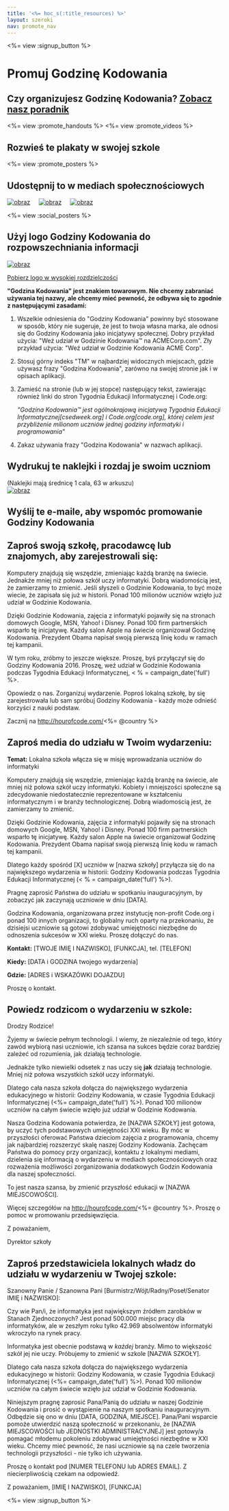 ```yaml
---
title: '<%= hoc_s(:title_resources) %>'
layout: szeroki
nav: promote_nav
---
```

<%= view :signup_button %>

<link rel="stylesheet" type="text/css" href="/css/promote-page.css"></link>

# Promuj Godzinę Kodowania

## Czy organizujesz Godzinę Kodowania? [Zobacz nasz poradnik](<%= resolve_url('/how-to') %>)

<%= view :promote_handouts %> <%= view :promote_videos %>

<a id="posters"></a>

## Rozwieś te plakaty w swojej szkole

<%= view :promote_posters %>

<a id="social"></a>

## Udostępnij to w mediach społecznościowych

[![obraz](/images/fit-250/social-1.jpg)](/images/social-1.jpg)&nbsp;&nbsp;&nbsp;&nbsp; [![obraz](/images/fit-250/social-2.jpg)](/images/social-2.jpg)&nbsp;&nbsp;&nbsp;&nbsp; [![obraz](/images/fit-250/social-3.jpg)](/images/social-3.jpg)&nbsp;&nbsp;&nbsp;&nbsp;

<%= view :social_posters %>

<a id="logo"></a>

## Użyj logo Godziny Kodowania do rozpowszechniania informacji

[![obraz](<%= localized_image('/images/fit-200/hour-of-code-logo.png') %>)](<%= localized_image('/images/hour-of-code-logo.png') %>)

[Pobierz logo w wysokiej rozdzielczości](http://images.code.org/share/hour-of-code-logo.zip)

**"Godzina Kodowania" jest znakiem towarowym. Nie chcemy zabraniać używania tej nazwy, ale chcemy mieć pewność, że odbywa się to zgodnie z następującymi zasadami:**

1. Wszelkie odniesienia do "Godziny Kodowania" powinny być stosowane w sposób, który nie sugeruje, że jest to twoja własna marka, ale odnosi się do Godziny Kodowania jako inicjatywy społecznej. Dobry przykład użycia: "Weź udział w Godzinie Kodowania™ na ACMECorp.com". Zły przykład użycia: "Weź udział w Godzinie Kodowania ACME Corp".
2. Stosuj górny indeks "TM" w najbardziej widocznych miejscach, gdzie używasz frazy "Godzina Kodowania", zarówno na swojej stronie jak i w opisach aplikacji.
3. Zamieść na stronie (lub w jej stopce) następujący tekst, zawierając również linki do stron Tygodnia Edukacji Informatycznej i Code.org:
    
    *"Godzina Kodowania™ jest ogólnokrajową inicjatywą Tygodnia Edukacji Informatycznej[csedweek.org] i Code.org[code.org], której celem jest przybliżenie milionom uczniów jednej godziny informatyki i programowania"*

4. Zakaz używania frazy "Godzina Kodowania" w nazwach aplikacji.

<a id="stickers"></a>

## Wydrukuj te naklejki i rozdaj je swoim uczniom

(Naklejki mają średnicę 1 cala, 63 w arkuszu)  
[![obraz](/images/fit-250/hour-of-code-stickers.png)](/images/hour-of-code-stickers.pdf)

<a id="sample-emails"></a>

## Wyślij te e-maile, aby wspomóc promowanie Godziny Kodowania

<a id="email"></a>

## Zaproś swoją szkołę, pracodawcę lub znajomych, aby zarejestrowali się:

Komputery znajdują się wszędzie, zmieniając każdą branżę na świecie. Jednakże mniej niż połowa szkół uczy informatyki. Dobrą wiadomością jest, że zamierzamy to zmienić. Jeśli słyszeli o Godzinie Kodowania, to być może wiecie, że zapisała się już w historii. Ponad 100 milionów uczniów wzięło już udział w Godzinie Kodowania.

Dzięki Godzinie Kodowania, zajęcia z informatyki pojawiły się na stronach domowych Google, MSN, Yahoo! i Disney. Ponad 100 firm partnerskich wsparło tę inicjatywę. Każdy salon Apple na świecie organizował Godzinę Kodowania. Prezydent Obama napisał swoją pierwszą linię kodu w ramach tej kampanii.

W tym roku, zróbmy to jeszcze większe. Proszę, byś przyłączył się do Godziny Kodowania 2016. Proszę, weź udział w Godzinie Kodowania podczas Tygodnia Edukacji Informatycznej, < % = campaign_date('full') %>.

Opowiedz o nas. Zorganizuj wydarzenie. Poproś lokalną szkołę, by się zarejestrowała lub sam spróbuj Godziny Kodowania - każdy może odnieść korzyści z nauki podstaw.

Zacznij na http://hourofcode.com/<%= @country %>

<a id="media-pitch"></a>

## Zaproś media do udziału w Twoim wydarzeniu:

**Temat:** Lokalna szkoła włącza się w misję wprowadzania uczniów do informatyki

Komputery znajdują się wszędzie, zmieniając każdą branżę na świecie, ale mniej niż połowa szkół uczy informatyki. Kobiety i mniejszości społeczne są zdecydowanie niedostatecznie reprezentowane w kształceniu informatycznym i w branży technologicznej. Dobrą wiadomością jest, że zamierzamy to zmienić.

Dzięki Godzinie Kodowania, zajęcia z informatyki pojawiły się na stronach domowych Google, MSN, Yahoo! i Disney. Ponad 100 firm partnerskich wsparło tę inicjatywę. Każdy salon Apple na świecie organizował Godzinę Kodowania. Prezydent Obama napisał swoją pierwszą linię kodu w ramach tej kampanii.

Dlatego każdy spośród [X] uczniów w [nazwa szkoły] przyłącza się do na największego wydarzenia w historii: Godziny Kodowania podczas Tygodnia Edukacji Informatycznej (< % = campaign_date('full') %>).

Pragnę zaprosić Państwa do udziału w spotkaniu inauguracyjnym, by zobaczyć jak zaczynają uczniowie w dniu [DATA].

Godzina Kodowania, organizowana przez instytucję non-profit Code.org i ponad 100 innych organizacji, to globalny ruch oparty na przekonaniu, że dzisiejsi uczniowie są gotowi zdobywać umiejętności niezbędne do odnoszenia sukcesów w XXI wieku. Proszę dołączyć do nas.

**Kontakt:** [TWOJE IMIĘ I NAZWISKO], [FUNKCJA], tel. [TELEFON]

**Kiedy:** [DATA i GODZINA twojego wydarzenia]

**Gdzie:** [ADRES i WSKAZÓWKI DOJAZDU]

Proszę o kontakt.

<a id="parents"></a>

## Powiedz rodzicom o wydarzeniu w szkole:

Drodzy Rodzice!

Żyjemy w świecie pełnym technologii. I wiemy, że niezależnie od tego, który zawód wybiorą nasi uczniowie, ich szansa na sukces będzie coraz bardziej zależeć od rozumienia, jak działają technologie.

Jednakże tylko niewielki odsetek z nas uczy się **jak** działają technologie. Mniej niż połowa wszystkich szkół uczy informatyki.

Dlatego cała nasza szkoła dołącza do największego wydarzenia edukacyjnego w historii: Godziny Kodowania, w czasie Tygodnia Edukacji Informatycznej (<%= campaign_date('full') %>). Ponad 100 milionów uczniów na całym świecie wzięło już udział w Godzinie Kodowania.

Nasza Godzina Kodowania potwierdza, że [NAZWA SZKOŁY] jest gotowa, by uczyć tych podstawowych umiejętności XXI wieku. By móc w przyszłości oferować Państwa dzieciom zajęcia z programowania, chcemy jak najbardziej rozszerzyć skalę naszej Godziny Kodowania. Zachęcam Państwa do pomocy przy organizacji, kontaktu z lokalnymi mediami, dzielenia się informacją o wydarzeniu w mediach społecznościowych oraz rozważenia możliwości zorganizowania dodatkowych Godzin Kodowania dla naszej społeczności.

To jest nasza szansa, by zmienić przyszłość edukacji w [NAZWA MIEJSCOWOŚCI].

Więcej szczegółów na http://hourofcode.com/<%= @country %>. Proszę o pomoc w promowaniu przedsięwzięcia.

Z poważaniem,

Dyrektor szkoły

<a id="politicians"></a>

## Zaproś przedstawiciela lokalnych władz do udziału w wydarzeniu w Twojej szkole:

Szanowny Panie / Szanowna Pani [Burmistrz/Wójt/Radny/Poseł/Senator IMIĘ i NAZWISKO]:

Czy wie Pan/i, że informatyka jest największym źródłem zarobków w Stanach Zjednoczonych? Jest ponad 500.000 miejsc pracy dla informatyków, ale w zeszłym roku tylko 42.969 absolwentów informatyki wkroczyło na rynek pracy.

Informatyka jest obecnie podstawą w *każdej* branży. Mimo to większość szkół jej nie uczy. Próbujemy to zmienić w szkole [NAZWA SZKOŁY].

Dlatego cała nasza szkoła dołącza do największego wydarzenia edukacyjnego w historii: Godziny Kodowania, w czasie Tygodnia Edukacji Informatycznej (<%= campaign_date('full') %>). Ponad 100 milionów uczniów na całym świecie wzięło już udział w Godzinie Kodowania.

Niniejszym pragnę zaprosić Pana/Panią do udziału w naszej Godzinie Kodowania i prosić o wystąpienie na naszym spotkaniu inauguracyjnym. Odbędzie się ono w dniu [DATA, GODZINA, MIEJSCE]. Pana/Pani wsparcie pomoże utwierdzić naszą społeczność w przekonaniu, że [NAZWA MIEJSCOWOŚCI lub JEDNOSTKI ADMINISTRACYJNEJ] jest gotowy/a pomagać młodemu pokoleniu zdobywać umiejętności niezbędne w XXI wieku. Chcemy mieć pewność, że nasi uczniowie są na czele tworzenia technologii przyszłości - nie tylko ich używania.

Proszę o kontakt pod [NUMER TELEFONU lub ADRES EMAIL]. Z niecierpliwością czekam na odpowiedź.

Z poważaniem, [IMIĘ I NAZWISKO], [FUNKCJA]

<%= view :signup_button %>